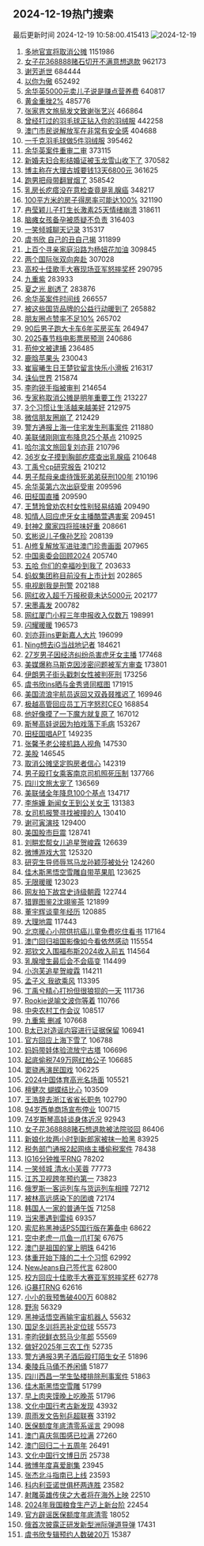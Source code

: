 ## 2024-12-19热门搜索 
最后更新时间 2024-12-19 10:58:00.415413 
![2024-12-19](https://imgs-storage.s3.us-east-005.backblazeb2.com/20241219/2024-12-19.png?versionId=4_z8fbbed132d73df8689c40f13_f113bd8c7cef15830_d20241219_m025800_c005_v0501024_t0026_u01734577080343) 
1. [多地官宣将取消公摊](https://s.weibo.com/weibo?q=%23%E5%A4%9A%E5%9C%B0%E5%AE%98%E5%AE%A3%E5%B0%86%E5%8F%96%E6%B6%88%E5%85%AC%E6%91%8A%23&t=31&band_rank=2&Refer=top) 1151986
1. [女子花368888赌石切开不满意想退款](https://s.weibo.com/weibo?q=%23%E5%A5%B3%E5%AD%90%E8%8A%B1368888%E8%B5%8C%E7%9F%B3%E5%88%87%E5%BC%80%E4%B8%8D%E6%BB%A1%E6%84%8F%E6%83%B3%E9%80%80%E6%AC%BE%23&t=31&band_rank=1&Refer=top) 962173
1. [谢芳逝世](https://s.weibo.com/weibo?q=%23%E8%B0%A2%E8%8A%B3%E9%80%9D%E4%B8%96%23&t=31&band_rank=30&Refer=top) 684444
1. [以你为傲](https://s.weibo.com/weibo?q=%23%E4%BB%A5%E4%BD%A0%E4%B8%BA%E5%82%B2%23&t=31&band_rank=3&Refer=top) 652492
1. [余华英5000元卖儿子说是赚点营养费](https://s.weibo.com/weibo?q=%23%E4%BD%99%E5%8D%8E%E8%8B%B15000%E5%85%83%E5%8D%96%E5%84%BF%E5%AD%90%E8%AF%B4%E6%98%AF%E8%B5%9A%E7%82%B9%E8%90%A5%E5%85%BB%E8%B4%B9%23&t=31&band_rank=4&Refer=top) 640817
1. [黄金重挫2%](https://s.weibo.com/weibo?q=%23%E9%BB%84%E9%87%91%E9%87%8D%E6%8C%AB2%25%23&t=31&band_rank=29&Refer=top) 485776
1. [张家界文旅局发文致谢张艺兴](https://s.weibo.com/weibo?q=%23%E5%BC%A0%E5%AE%B6%E7%95%8C%E6%96%87%E6%97%85%E5%B1%80%E5%8F%91%E6%96%87%E8%87%B4%E8%B0%A2%E5%BC%A0%E8%89%BA%E5%85%B4%23&t=31&band_rank=6&Refer=top) 466864
1. [曾经打过的羽毛球正钻入你的羽绒服](https://s.weibo.com/weibo?q=%23%E6%9B%BE%E7%BB%8F%E6%89%93%E8%BF%87%E7%9A%84%E7%BE%BD%E6%AF%9B%E7%90%83%E6%AD%A3%E9%92%BB%E5%85%A5%E4%BD%A0%E7%9A%84%E7%BE%BD%E7%BB%92%E6%9C%8D%23&t=31&band_rank=4&Refer=top) 442258
1. [澳门市民说解放军在非常有安全感](https://s.weibo.com/weibo?q=%23%E6%BE%B3%E9%97%A8%E5%B8%82%E6%B0%91%E8%AF%B4%E8%A7%A3%E6%94%BE%E5%86%9B%E5%9C%A8%E9%9D%9E%E5%B8%B8%E6%9C%89%E5%AE%89%E5%85%A8%E6%84%9F%23&t=31&band_rank=5&Refer=top) 404688
1. [一千克羽毛球做5件羽绒服](https://s.weibo.com/weibo?q=%23%E4%B8%80%E5%8D%83%E5%85%8B%E7%BE%BD%E6%AF%9B%E7%90%83%E5%81%9A5%E4%BB%B6%E7%BE%BD%E7%BB%92%E6%9C%8D%23&t=31&band_rank=24&Refer=top) 395462
1. [余华英案件重审二审](https://s.weibo.com/weibo?q=%23%E4%BD%99%E5%8D%8E%E8%8B%B1%E6%A1%88%E4%BB%B6%E9%87%8D%E5%AE%A1%E4%BA%8C%E5%AE%A1%23&t=31&band_rank=8&Refer=top) 373115
1. [新婚夫妇合影结婚证被玉龙雪山收下了](https://s.weibo.com/weibo?q=%23%E6%96%B0%E5%A9%9A%E5%A4%AB%E5%A6%87%E5%90%88%E5%BD%B1%E7%BB%93%E5%A9%9A%E8%AF%81%E8%A2%AB%E7%8E%89%E9%BE%99%E9%9B%AA%E5%B1%B1%E6%94%B6%E4%B8%8B%E4%BA%86%23&t=31&band_rank=4&Refer=top) 370582
1. [博主称在大理古城要钱13天6800元](https://s.weibo.com/weibo?q=%23%E5%8D%9A%E4%B8%BB%E7%A7%B0%E5%9C%A8%E5%A4%A7%E7%90%86%E5%8F%A4%E5%9F%8E%E8%A6%81%E9%92%B113%E5%A4%A96800%E5%85%83%23&t=31&band_rank=5&Refer=top) 361625
1. [跑男把母带翻冒烟了](https://s.weibo.com/weibo?q=%E8%B7%91%E7%94%B7%E6%8A%8A%E6%AF%8D%E5%B8%A6%E7%BF%BB%E5%86%92%E7%83%9F%E4%BA%86&t=31&band_rank=7&Refer=top) 358542
1. [乳房长疙瘩没在意检查竟是乳腺癌](https://s.weibo.com/weibo?q=%23%E4%B9%B3%E6%88%BF%E9%95%BF%E7%96%99%E7%98%A9%E6%B2%A1%E5%9C%A8%E6%84%8F%E6%A3%80%E6%9F%A5%E7%AB%9F%E6%98%AF%E4%B9%B3%E8%85%BA%E7%99%8C%23&t=31&band_rank=21&Refer=top) 348217
1. [100平方米的房子得房率可能达100%](https://s.weibo.com/weibo?q=%23100%E5%B9%B3%E6%96%B9%E7%B1%B3%E7%9A%84%E6%88%BF%E5%AD%90%E5%BE%97%E6%88%BF%E7%8E%87%E5%8F%AF%E8%83%BD%E8%BE%BE100%25%23&t=31&band_rank=10&Refer=top) 321190
1. [冉莹颖儿子打生长激素25天情绪崩溃](https://s.weibo.com/weibo?q=%23%E5%86%89%E8%8E%B9%E9%A2%96%E5%84%BF%E5%AD%90%E6%89%93%E7%94%9F%E9%95%BF%E6%BF%80%E7%B4%A025%E5%A4%A9%E6%83%85%E7%BB%AA%E5%B4%A9%E6%BA%83%23&t=31&band_rank=11&Refer=top) 318611
1. [脑瘫女孩备孕被质疑不负责](https://s.weibo.com/weibo?q=%23%E8%84%91%E7%98%AB%E5%A5%B3%E5%AD%A9%E5%A4%87%E5%AD%95%E8%A2%AB%E8%B4%A8%E7%96%91%E4%B8%8D%E8%B4%9F%E8%B4%A3%23&t=31&band_rank=11&Refer=top) 316403
1. [一笑倾城聊天记录](https://s.weibo.com/weibo?q=%23%E4%B8%80%E7%AC%91%E5%80%BE%E5%9F%8E%E8%81%8A%E5%A4%A9%E8%AE%B0%E5%BD%95%23&t=31&band_rank=13&Refer=top) 315317
1. [虞书欣 自己的丑自己揭](https://s.weibo.com/weibo?q=%E8%99%9E%E4%B9%A6%E6%AC%A3%20%E8%87%AA%E5%B7%B1%E7%9A%84%E4%B8%91%E8%87%AA%E5%B7%B1%E6%8F%AD&t=31&band_rank=15&Refer=top) 311899
1. [上百个寻亲家庭沿路为杨妞花加油](https://s.weibo.com/weibo?q=%23%E4%B8%8A%E7%99%BE%E4%B8%AA%E5%AF%BB%E4%BA%B2%E5%AE%B6%E5%BA%AD%E6%B2%BF%E8%B7%AF%E4%B8%BA%E6%9D%A8%E5%A6%9E%E8%8A%B1%E5%8A%A0%E6%B2%B9%23&t=31&band_rank=15&Refer=top) 309845
1. [两个国际张双向奔赴](https://s.weibo.com/weibo?q=%23%E4%B8%A4%E4%B8%AA%E5%9B%BD%E9%99%85%E5%BC%A0%E5%8F%8C%E5%90%91%E5%A5%94%E8%B5%B4%23&t=31&band_rank=16&Refer=top) 307028
1. [高校十佳歌手大赛现场亚军怒摔奖杯](https://s.weibo.com/weibo?q=%23%E9%AB%98%E6%A0%A1%E5%8D%81%E4%BD%B3%E6%AD%8C%E6%89%8B%E5%A4%A7%E8%B5%9B%E7%8E%B0%E5%9C%BA%E4%BA%9A%E5%86%9B%E6%80%92%E6%91%94%E5%A5%96%E6%9D%AF%23&t=31&band_rank=6&Refer=top) 290795
1. [九重紫](https://s.weibo.com/weibo?q=%E4%B9%9D%E9%87%8D%E7%B4%AB&t=31&band_rank=7&Refer=top) 283933
1. [夏之光 剧透了](https://s.weibo.com/weibo?q=%E5%A4%8F%E4%B9%8B%E5%85%89%20%E5%89%A7%E9%80%8F%E4%BA%86&t=31&band_rank=19&Refer=top) 283876
1. [余华英案件时间线](https://s.weibo.com/weibo?q=%23%E4%BD%99%E5%8D%8E%E8%8B%B1%E6%A1%88%E4%BB%B6%E6%97%B6%E9%97%B4%E7%BA%BF%23&t=31&band_rank=19&Refer=top) 266557
1. [被这些国货品牌的公益行动暖到了](https://s.weibo.com/weibo?q=%23%E8%A2%AB%E8%BF%99%E4%BA%9B%E5%9B%BD%E8%B4%A7%E5%93%81%E7%89%8C%E7%9A%84%E5%85%AC%E7%9B%8A%E8%A1%8C%E5%8A%A8%E6%9A%96%E5%88%B0%E4%BA%86%23&t=31&band_rank=20&Refer=top) 265882
1. [朋友圈点赞率不足10%](https://s.weibo.com/weibo?q=%23%E6%9C%8B%E5%8F%8B%E5%9C%88%E7%82%B9%E8%B5%9E%E7%8E%87%E4%B8%8D%E8%B6%B310%25%23&t=31&band_rank=22&Refer=top) 265702
1. [90后男子跑大卡车6年买房买车](https://s.weibo.com/weibo?q=%2390%E5%90%8E%E7%94%B7%E5%AD%90%E8%B7%91%E5%A4%A7%E5%8D%A1%E8%BD%A66%E5%B9%B4%E4%B9%B0%E6%88%BF%E4%B9%B0%E8%BD%A6%23&t=31&band_rank=22&Refer=top) 264947
1. [2025春节档电影票房预测](https://s.weibo.com/weibo?q=%232025%E6%98%A5%E8%8A%82%E6%A1%A3%E7%94%B5%E5%BD%B1%E7%A5%A8%E6%88%BF%E9%A2%84%E6%B5%8B%23&t=31&band_rank=9&Refer=top) 240686
1. [苟仲文被逮捕](https://s.weibo.com/weibo?q=%23%E8%8B%9F%E4%BB%B2%E6%96%87%E8%A2%AB%E9%80%AE%E6%8D%95%23&t=31&band_rank=24&Refer=top) 236485
1. [鹿晗苹果头](https://s.weibo.com/weibo?q=%E9%B9%BF%E6%99%97%E8%8B%B9%E6%9E%9C%E5%A4%B4&t=31&band_rank=8&Refer=top) 230043
1. [崔宸曦生日王楚钦留言快乐小滑板](https://s.weibo.com/weibo?q=%23%E5%B4%94%E5%AE%B8%E6%9B%A6%E7%94%9F%E6%97%A5%E7%8E%8B%E6%A5%9A%E9%92%A6%E7%95%99%E8%A8%80%E5%BF%AB%E4%B9%90%E5%B0%8F%E6%BB%91%E6%9D%BF%23&t=31&band_rank=25&Refer=top) 216317
1. [诛仙世界](https://s.weibo.com/weibo?q=%23%E8%AF%9B%E4%BB%99%E4%B8%96%E7%95%8C%23&t=31&band_rank=26&Refer=top) 215874
1. [李昀锐手指被审判](https://s.weibo.com/weibo?q=%23%E6%9D%8E%E6%98%80%E9%94%90%E6%89%8B%E6%8C%87%E8%A2%AB%E5%AE%A1%E5%88%A4%23&t=31&band_rank=28&Refer=top) 214654
1. [专家称取消公摊是明年重要工作](https://s.weibo.com/weibo?q=%23%E4%B8%93%E5%AE%B6%E7%A7%B0%E5%8F%96%E6%B6%88%E5%85%AC%E6%91%8A%E6%98%AF%E6%98%8E%E5%B9%B4%E9%87%8D%E8%A6%81%E5%B7%A5%E4%BD%9C%23&t=31&band_rank=9&Refer=top) 213227
1. [3个习惯让生活越来越美好](https://s.weibo.com/weibo?q=%233%E4%B8%AA%E4%B9%A0%E6%83%AF%E8%AE%A9%E7%94%9F%E6%B4%BB%E8%B6%8A%E6%9D%A5%E8%B6%8A%E7%BE%8E%E5%A5%BD%23&t=31&band_rank=10&Refer=top) 212975
1. [微信朋友圈崩了](https://s.weibo.com/weibo?q=%E5%BE%AE%E4%BF%A1%E6%9C%8B%E5%8F%8B%E5%9C%88%E5%B4%A9%E4%BA%86&t=31&band_rank=11&Refer=top) 212429
1. [警方通报上海一住宅发生刑事案件](https://s.weibo.com/weibo?q=%23%E8%AD%A6%E6%96%B9%E9%80%9A%E6%8A%A5%E4%B8%8A%E6%B5%B7%E4%B8%80%E4%BD%8F%E5%AE%85%E5%8F%91%E7%94%9F%E5%88%91%E4%BA%8B%E6%A1%88%E4%BB%B6%23&t=31&band_rank=12&Refer=top) 211880
1. [美联储刚刚宣布降息25个基点](https://s.weibo.com/weibo?q=%23%E7%BE%8E%E8%81%94%E5%82%A8%E5%88%9A%E5%88%9A%E5%AE%A3%E5%B8%83%E9%99%8D%E6%81%AF25%E4%B8%AA%E5%9F%BA%E7%82%B9%23&t=31&band_rank=10&Refer=top) 210925
1. [哈尔滨文旅回复刘亦菲](https://s.weibo.com/weibo?q=%23%E5%93%88%E5%B0%94%E6%BB%A8%E6%96%87%E6%97%85%E5%9B%9E%E5%A4%8D%E5%88%98%E4%BA%A6%E8%8F%B2%23&t=31&band_rank=13&Refer=top) 210796
1. [36岁女子摸到胸部疙瘩查出乳腺癌](https://s.weibo.com/weibo?q=%2336%E5%B2%81%E5%A5%B3%E5%AD%90%E6%91%B8%E5%88%B0%E8%83%B8%E9%83%A8%E7%96%99%E7%98%A9%E6%9F%A5%E5%87%BA%E4%B9%B3%E8%85%BA%E7%99%8C%23&t=31&band_rank=40&Refer=top) 210648
1. [丁禹兮cp研究报告](https://s.weibo.com/weibo?q=%23%E4%B8%81%E7%A6%B9%E5%85%AEcp%E7%A0%94%E7%A9%B6%E6%8A%A5%E5%91%8A%23&t=31&band_rank=14&Refer=top) 210212
1. [男子帮母亲虐待饿死弟弟获刑100年](https://s.weibo.com/weibo?q=%23%E7%94%B7%E5%AD%90%E5%B8%AE%E6%AF%8D%E4%BA%B2%E8%99%90%E5%BE%85%E9%A5%BF%E6%AD%BB%E5%BC%9F%E5%BC%9F%E8%8E%B7%E5%88%91100%E5%B9%B4%23&t=31&band_rank=14&Refer=top) 210196
1. [余华英第六次出庭受审](https://s.weibo.com/weibo?q=%23%E4%BD%99%E5%8D%8E%E8%8B%B1%E7%AC%AC%E5%85%AD%E6%AC%A1%E5%87%BA%E5%BA%AD%E5%8F%97%E5%AE%A1%23&t=31&band_rank=16&Refer=top) 209596
1. [田柾国直播](https://s.weibo.com/weibo?q=%23%E7%94%B0%E6%9F%BE%E5%9B%BD%E7%9B%B4%E6%92%AD%23&t=31&band_rank=15&Refer=top) 209590
1. [王慧玲曾劝农村女性别轻易结婚](https://s.weibo.com/weibo?q=%23%E7%8E%8B%E6%85%A7%E7%8E%B2%E6%9B%BE%E5%8A%9D%E5%86%9C%E6%9D%91%E5%A5%B3%E6%80%A7%E5%88%AB%E8%BD%BB%E6%98%93%E7%BB%93%E5%A9%9A%23&t=31&band_rank=16&Refer=top) 209490
1. [知情人回应虎牙女主播酷萱遇害案](https://s.weibo.com/weibo?q=%23%E7%9F%A5%E6%83%85%E4%BA%BA%E5%9B%9E%E5%BA%94%E8%99%8E%E7%89%99%E5%A5%B3%E4%B8%BB%E6%92%AD%E9%85%B7%E8%90%B1%E9%81%87%E5%AE%B3%E6%A1%88%23&t=31&band_rank=17&Refer=top) 209451
1. [封神2 魔家四将班味好重](https://s.weibo.com/weibo?q=%E5%B0%81%E7%A5%9E2%20%E9%AD%94%E5%AE%B6%E5%9B%9B%E5%B0%86%E7%8F%AD%E5%91%B3%E5%A5%BD%E9%87%8D&t=31&band_rank=30&Refer=top) 208661
1. [玄彬说儿子像孙艺珍](https://s.weibo.com/weibo?q=%23%E7%8E%84%E5%BD%AC%E8%AF%B4%E5%84%BF%E5%AD%90%E5%83%8F%E5%AD%99%E8%89%BA%E7%8F%8D%23&t=31&band_rank=23&Refer=top) 208139
1. [AI修复解放军进驻澳门珍贵画面](https://s.weibo.com/weibo?q=%23AI%E4%BF%AE%E5%A4%8D%E8%A7%A3%E6%94%BE%E5%86%9B%E8%BF%9B%E9%A9%BB%E6%BE%B3%E9%97%A8%E7%8F%8D%E8%B4%B5%E7%94%BB%E9%9D%A2%23&t=31&band_rank=24&Refer=top) 207965
1. [中国奥委会回顾2024](https://s.weibo.com/weibo?q=%23%E4%B8%AD%E5%9B%BD%E5%A5%A5%E5%A7%94%E4%BC%9A%E5%9B%9E%E9%A1%BE2024%23&t=31&band_rank=25&Refer=top) 205740
1. [五哈 你们的幸福吵到我了](https://s.weibo.com/weibo?q=%E4%BA%94%E5%93%88%20%E4%BD%A0%E4%BB%AC%E7%9A%84%E5%B9%B8%E7%A6%8F%E5%90%B5%E5%88%B0%E6%88%91%E4%BA%86&t=31&band_rank=17&Refer=top) 203633
1. [蚂蚁集团称目前没有上市计划](https://s.weibo.com/weibo?q=%23%E8%9A%82%E8%9A%81%E9%9B%86%E5%9B%A2%E7%A7%B0%E7%9B%AE%E5%89%8D%E6%B2%A1%E6%9C%89%E4%B8%8A%E5%B8%82%E8%AE%A1%E5%88%92%23&t=31&band_rank=29&Refer=top) 202865
1. [电视剧我是刑警](https://s.weibo.com/weibo?q=%E7%94%B5%E8%A7%86%E5%89%A7%E6%88%91%E6%98%AF%E5%88%91%E8%AD%A6&t=31&band_rank=28&Refer=top) 202188
1. [网红收入超千万报税竟未达5000元](https://s.weibo.com/weibo?q=%23%E7%BD%91%E7%BA%A2%E6%94%B6%E5%85%A5%E8%B6%85%E5%8D%83%E4%B8%87%E6%8A%A5%E7%A8%8E%E7%AB%9F%E6%9C%AA%E8%BE%BE5000%E5%85%83%23&t=31&band_rank=31&Refer=top) 202177
1. [宋墨毒发](https://s.weibo.com/weibo?q=%23%E5%AE%8B%E5%A2%A8%E6%AF%92%E5%8F%91%23&t=31&band_rank=26&Refer=top) 200782
1. [网红厦门小程三年申报收入仅数万](https://s.weibo.com/weibo?q=%23%E7%BD%91%E7%BA%A2%E5%8E%A6%E9%97%A8%E5%B0%8F%E7%A8%8B%E4%B8%89%E5%B9%B4%E7%94%B3%E6%8A%A5%E6%94%B6%E5%85%A5%E4%BB%85%E6%95%B0%E4%B8%87%23&t=31&band_rank=40&Refer=top) 198991
1. [闪耀暖暖](https://s.weibo.com/weibo?q=%23%E9%97%AA%E8%80%80%E6%9A%96%E6%9A%96%23&t=31&band_rank=32&Refer=top) 196573
1. [刘亦菲ins更新嘉人大片](https://s.weibo.com/weibo?q=%23%E5%88%98%E4%BA%A6%E8%8F%B2ins%E6%9B%B4%E6%96%B0%E5%98%89%E4%BA%BA%E5%A4%A7%E7%89%87%23&t=31&band_rank=27&Refer=top) 196099
1. [Ning想去iG当战地记者](https://s.weibo.com/weibo?q=%23Ning%E6%83%B3%E5%8E%BBiG%E5%BD%93%E6%88%98%E5%9C%B0%E8%AE%B0%E8%80%85%23&t=31&band_rank=33&Refer=top) 184621
1. [27岁男子因经济纠纷杀害虎牙女主播](https://s.weibo.com/weibo?q=%2327%E5%B2%81%E7%94%B7%E5%AD%90%E5%9B%A0%E7%BB%8F%E6%B5%8E%E7%BA%A0%E7%BA%B7%E6%9D%80%E5%AE%B3%E8%99%8E%E7%89%99%E5%A5%B3%E4%B8%BB%E6%92%AD%23&t=31&band_rank=32&Refer=top) 177468
1. [美媒爆称马斯克因涉密问题被军方审查](https://s.weibo.com/weibo?q=%23%E7%BE%8E%E5%AA%92%E7%88%86%E7%A7%B0%E9%A9%AC%E6%96%AF%E5%85%8B%E5%9B%A0%E6%B6%89%E5%AF%86%E9%97%AE%E9%A2%98%E8%A2%AB%E5%86%9B%E6%96%B9%E5%AE%A1%E6%9F%A5%23&t=31&band_rank=34&Refer=top) 173801
1. [伊朗男子街头戳刺女性被判死刑](https://s.weibo.com/weibo?q=%23%E4%BC%8A%E6%9C%97%E7%94%B7%E5%AD%90%E8%A1%97%E5%A4%B4%E6%88%B3%E5%88%BA%E5%A5%B3%E6%80%A7%E8%A2%AB%E5%88%A4%E6%AD%BB%E5%88%91%23&t=31&band_rank=33&Refer=top) 173256
1. [虞书欣ins晒与金秀贤同框图](https://s.weibo.com/weibo?q=%23%E8%99%9E%E4%B9%A6%E6%AC%A3ins%E6%99%92%E4%B8%8E%E9%87%91%E7%A7%80%E8%B4%A4%E5%90%8C%E6%A1%86%E5%9B%BE%23&t=31&band_rank=18&Refer=top) 171915
1. [美国流浪宇航员返回又双叒叕推迟了](https://s.weibo.com/weibo?q=%23%E7%BE%8E%E5%9B%BD%E6%B5%81%E6%B5%AA%E5%AE%87%E8%88%AA%E5%91%98%E8%BF%94%E5%9B%9E%E5%8F%88%E5%8F%8C%E5%8F%92%E5%8F%95%E6%8E%A8%E8%BF%9F%E4%BA%86%23&t=31&band_rank=38&Refer=top) 169946
1. [极越高管回应员工万字怒怼CEO](https://s.weibo.com/weibo?q=%23%E6%9E%81%E8%B6%8A%E9%AB%98%E7%AE%A1%E5%9B%9E%E5%BA%94%E5%91%98%E5%B7%A5%E4%B8%87%E5%AD%97%E6%80%92%E6%80%BCCEO%23&t=31&band_rank=35&Refer=top) 168854
1. [他好像摸了一下魔方就复原了](https://s.weibo.com/weibo?q=%23%E4%BB%96%E5%A5%BD%E5%83%8F%E6%91%B8%E4%BA%86%E4%B8%80%E4%B8%8B%E9%AD%94%E6%96%B9%E5%B0%B1%E5%A4%8D%E5%8E%9F%E4%BA%86%23&t=31&band_rank=35&Refer=top) 167012
1. [斯琴高娃说因为拍戏落下毛病](https://s.weibo.com/weibo?q=%23%E6%96%AF%E7%90%B4%E9%AB%98%E5%A8%83%E8%AF%B4%E5%9B%A0%E4%B8%BA%E6%8B%8D%E6%88%8F%E8%90%BD%E4%B8%8B%E6%AF%9B%E7%97%85%23&t=31&band_rank=35&Refer=top) 153267
1. [田柾国唱APT](https://s.weibo.com/weibo?q=%23%E7%94%B0%E6%9F%BE%E5%9B%BD%E5%94%B1APT%23&t=31&band_rank=36&Refer=top) 149235
1. [张馨予老公接机路人视角](https://s.weibo.com/weibo?q=%23%E5%BC%A0%E9%A6%A8%E4%BA%88%E8%80%81%E5%85%AC%E6%8E%A5%E6%9C%BA%E8%B7%AF%E4%BA%BA%E8%A7%86%E8%A7%92%23&t=31&band_rank=19&Refer=top) 147530
1. [美股](https://s.weibo.com/weibo?q=%E7%BE%8E%E8%82%A1&t=31&band_rank=38&Refer=top) 146545
1. [取消公摊坚定购房者信心](https://s.weibo.com/weibo?q=%23%E5%8F%96%E6%B6%88%E5%85%AC%E6%91%8A%E5%9D%9A%E5%AE%9A%E8%B4%AD%E6%88%BF%E8%80%85%E4%BF%A1%E5%BF%83%23&t=31&band_rank=38&Refer=top) 142319
1. [男子殴打女乘客南京司机照死压制](https://s.weibo.com/weibo?q=%23%E7%94%B7%E5%AD%90%E6%AE%B4%E6%89%93%E5%A5%B3%E4%B9%98%E5%AE%A2%E5%8D%97%E4%BA%AC%E5%8F%B8%E6%9C%BA%E7%85%A7%E6%AD%BB%E5%8E%8B%E5%88%B6%23&t=31&band_rank=33&Refer=top) 137766
1. [四川文旅太宠了](https://s.weibo.com/weibo?q=%23%E5%9B%9B%E5%B7%9D%E6%96%87%E6%97%85%E5%A4%AA%E5%AE%A0%E4%BA%86%23&t=31&band_rank=40&Refer=top) 136569
1. [美联储全年降息100个基点](https://s.weibo.com/weibo?q=%23%E7%BE%8E%E8%81%94%E5%82%A8%E5%85%A8%E5%B9%B4%E9%99%8D%E6%81%AF100%E4%B8%AA%E5%9F%BA%E7%82%B9%23&t=31&band_rank=41&Refer=top) 134717
1. [李施嬅 新闻女王到公关女王](https://s.weibo.com/weibo?q=%E6%9D%8E%E6%96%BD%E5%AC%85%20%E6%96%B0%E9%97%BB%E5%A5%B3%E7%8E%8B%E5%88%B0%E5%85%AC%E5%85%B3%E5%A5%B3%E7%8E%8B&t=31&band_rank=42&Refer=top) 131383
1. [女司机报警寻找被撞的人](https://s.weibo.com/weibo?q=%23%E5%A5%B3%E5%8F%B8%E6%9C%BA%E6%8A%A5%E8%AD%A6%E5%AF%BB%E6%89%BE%E8%A2%AB%E6%92%9E%E7%9A%84%E4%BA%BA%23&t=31&band_rank=9&Refer=top) 130410
1. [谢可寅演技](https://s.weibo.com/weibo?q=%E8%B0%A2%E5%8F%AF%E5%AF%85%E6%BC%94%E6%8A%80&t=31&band_rank=8&Refer=top) 129400
1. [美国股市巨震](https://s.weibo.com/weibo?q=%23%E7%BE%8E%E5%9B%BD%E8%82%A1%E5%B8%82%E5%B7%A8%E9%9C%87%23&t=31&band_rank=39&Refer=top) 128741
1. [刘畊宏帮女儿追星贺峻霖](https://s.weibo.com/weibo?q=%23%E5%88%98%E7%95%8A%E5%AE%8F%E5%B8%AE%E5%A5%B3%E5%84%BF%E8%BF%BD%E6%98%9F%E8%B4%BA%E5%B3%BB%E9%9C%96%23&t=31&band_rank=20&Refer=top) 126639
1. [微博游戏大赏](https://s.weibo.com/weibo?q=%E5%BE%AE%E5%8D%9A%E6%B8%B8%E6%88%8F%E5%A4%A7%E8%B5%8F&t=31&band_rank=42&Refer=top) 125320
1. [研究生导师辱骂马龙孙颖莎被处分](https://s.weibo.com/weibo?q=%23%E7%A0%94%E7%A9%B6%E7%94%9F%E5%AF%BC%E5%B8%88%E8%BE%B1%E9%AA%82%E9%A9%AC%E9%BE%99%E5%AD%99%E9%A2%96%E8%8E%8E%E8%A2%AB%E5%A4%84%E5%88%86%23&t=31&band_rank=23&Refer=top) 124260
1. [佳木斯黑悟空雪雕自带苹果肌](https://s.weibo.com/weibo?q=%23%E4%BD%B3%E6%9C%A8%E6%96%AF%E9%BB%91%E6%82%9F%E7%A9%BA%E9%9B%AA%E9%9B%95%E8%87%AA%E5%B8%A6%E8%8B%B9%E6%9E%9C%E8%82%8C%23&t=31&band_rank=16&Refer=top) 123625
1. [无限暖暖](https://s.weibo.com/weibo?q=%23%E6%97%A0%E9%99%90%E6%9A%96%E6%9A%96%23&t=31&band_rank=44&Refer=top) 123023
1. [网友拍下故宫史诗级朝霞](https://s.weibo.com/weibo?q=%23%E7%BD%91%E5%8F%8B%E6%8B%8D%E4%B8%8B%E6%95%85%E5%AE%AB%E5%8F%B2%E8%AF%97%E7%BA%A7%E6%9C%9D%E9%9C%9E%23&t=31&band_rank=45&Refer=top) 122744
1. [猎罪图鉴2沈翊鉴茶](https://s.weibo.com/weibo?q=%E7%8C%8E%E7%BD%AA%E5%9B%BE%E9%89%B42%E6%B2%88%E7%BF%8A%E9%89%B4%E8%8C%B6&t=31&band_rank=24&Refer=top) 121899
1. [董宇辉谈童年经历](https://s.weibo.com/weibo?q=%23%E8%91%A3%E5%AE%87%E8%BE%89%E8%B0%88%E7%AB%A5%E5%B9%B4%E7%BB%8F%E5%8E%86%23&t=31&band_rank=43&Refer=top) 120885
1. [大理地震](https://s.weibo.com/weibo?q=%E5%A4%A7%E7%90%86%E5%9C%B0%E9%9C%87&t=31&band_rank=46&Refer=top) 117443
1. [北京暖心小院供抗癌儿童免费吃住看书](https://s.weibo.com/weibo?q=%23%E5%8C%97%E4%BA%AC%E6%9A%96%E5%BF%83%E5%B0%8F%E9%99%A2%E4%BE%9B%E6%8A%97%E7%99%8C%E5%84%BF%E7%AB%A5%E5%85%8D%E8%B4%B9%E5%90%83%E4%BD%8F%E7%9C%8B%E4%B9%A6%23&t=31&band_rank=47&Refer=top) 117164
1. [澳门回归祖国影像如今看依然感动](https://s.weibo.com/weibo?q=%23%E6%BE%B3%E9%97%A8%E5%9B%9E%E5%BD%92%E7%A5%96%E5%9B%BD%E5%BD%B1%E5%83%8F%E5%A6%82%E4%BB%8A%E7%9C%8B%E4%BE%9D%E7%84%B6%E6%84%9F%E5%8A%A8%23&t=31&band_rank=46&Refer=top) 115554
1. [郑钦文入围福布斯2024收入前五](https://s.weibo.com/weibo?q=%23%E9%83%91%E9%92%A6%E6%96%87%E5%85%A5%E5%9B%B4%E7%A6%8F%E5%B8%83%E6%96%AF2024%E6%94%B6%E5%85%A5%E5%89%8D%E4%BA%94%23&t=31&band_rank=25&Refer=top) 114564
1. [乳腺增生最后会不会癌变](https://s.weibo.com/weibo?q=%23%E4%B9%B3%E8%85%BA%E5%A2%9E%E7%94%9F%E6%9C%80%E5%90%8E%E4%BC%9A%E4%B8%8D%E4%BC%9A%E7%99%8C%E5%8F%98%23&t=31&band_rank=47&Refer=top) 114499
1. [小泡芙追星贺峻霖](https://s.weibo.com/weibo?q=%23%E5%B0%8F%E6%B3%A1%E8%8A%99%E8%BF%BD%E6%98%9F%E8%B4%BA%E5%B3%BB%E9%9C%96%23&t=31&band_rank=26&Refer=top) 114211
1. [孟子义 我欲乘风](https://s.weibo.com/weibo?q=%E5%AD%9F%E5%AD%90%E4%B9%89%20%E6%88%91%E6%AC%B2%E4%B9%98%E9%A3%8E&t=31&band_rank=27&Refer=top) 113395
1. [丁禹兮精心打扮但很狼狈的一天](https://s.weibo.com/weibo?q=%23%E4%B8%81%E7%A6%B9%E5%85%AE%E7%B2%BE%E5%BF%83%E6%89%93%E6%89%AE%E4%BD%86%E5%BE%88%E7%8B%BC%E7%8B%88%E7%9A%84%E4%B8%80%E5%A4%A9%23&t=31&band_rank=28&Refer=top) 111736
1. [Rookie说喻文波你等着](https://s.weibo.com/weibo?q=%23Rookie%E8%AF%B4%E5%96%BB%E6%96%87%E6%B3%A2%E4%BD%A0%E7%AD%89%E7%9D%80%23&t=31&band_rank=48&Refer=top) 110766
1. [中央农村工作会议](https://s.weibo.com/weibo?q=%23%E4%B8%AD%E5%A4%AE%E5%86%9C%E6%9D%91%E5%B7%A5%E4%BD%9C%E4%BC%9A%E8%AE%AE%23&t=31&band_rank=41&Refer=top) 108517
1. [九重紫 删减](https://s.weibo.com/weibo?q=%E4%B9%9D%E9%87%8D%E7%B4%AB%20%E5%88%A0%E5%87%8F&t=31&band_rank=29&Refer=top) 107668
1. [B太已对造谣内容进行证据保留](https://s.weibo.com/weibo?q=%23B%E5%A4%AA%E5%B7%B2%E5%AF%B9%E9%80%A0%E8%B0%A3%E5%86%85%E5%AE%B9%E8%BF%9B%E8%A1%8C%E8%AF%81%E6%8D%AE%E4%BF%9D%E7%95%99%23&t=31&band_rank=1&Refer=top) 106941
1. [官方回应上海下雪了](https://s.weibo.com/weibo?q=%23%E5%AE%98%E6%96%B9%E5%9B%9E%E5%BA%94%E4%B8%8A%E6%B5%B7%E4%B8%8B%E9%9B%AA%E4%BA%86%23&t=31&band_rank=41&Refer=top) 106788
1. [妈妈带娃体验流放宁古塔](https://s.weibo.com/weibo?q=%23%E5%A6%88%E5%A6%88%E5%B8%A6%E5%A8%83%E4%BD%93%E9%AA%8C%E6%B5%81%E6%94%BE%E5%AE%81%E5%8F%A4%E5%A1%94%23&t=31&band_rank=48&Refer=top) 106696
1. [起底偷税749万网红柏公子](https://s.weibo.com/weibo?q=%23%E8%B5%B7%E5%BA%95%E5%81%B7%E7%A8%8E749%E4%B8%87%E7%BD%91%E7%BA%A2%E6%9F%8F%E5%85%AC%E5%AD%90%23&t=31&band_rank=50&Refer=top) 106685
1. [窦骁再演民国戏](https://s.weibo.com/weibo?q=%E7%AA%A6%E9%AA%81%E5%86%8D%E6%BC%94%E6%B0%91%E5%9B%BD%E6%88%8F&t=31&band_rank=49&Refer=top) 106225
1. [2024中国体育高光名场面](https://s.weibo.com/weibo?q=%232024%E4%B8%AD%E5%9B%BD%E4%BD%93%E8%82%B2%E9%AB%98%E5%85%89%E5%90%8D%E5%9C%BA%E9%9D%A2%23&t=31&band_rank=37&Refer=top) 105521
1. [檀健次 蝴蝶结比心](https://s.weibo.com/weibo?q=%E6%AA%80%E5%81%A5%E6%AC%A1%20%E8%9D%B4%E8%9D%B6%E7%BB%93%E6%AF%94%E5%BF%83&t=31&band_rank=44&Refer=top) 103509
1. [王浩辞去浙江省省长职务](https://s.weibo.com/weibo?q=%23%E7%8E%8B%E6%B5%A9%E8%BE%9E%E5%8E%BB%E6%B5%99%E6%B1%9F%E7%9C%81%E7%9C%81%E9%95%BF%E8%81%8C%E5%8A%A1%23&t=31&band_rank=31&Refer=top) 102790
1. [94岁西单商场宣布停业](https://s.weibo.com/weibo?q=%2394%E5%B2%81%E8%A5%BF%E5%8D%95%E5%95%86%E5%9C%BA%E5%AE%A3%E5%B8%83%E5%81%9C%E4%B8%9A%23&t=31&band_rank=32&Refer=top) 100715
1. [74岁斯琴高娃谈身体近况](https://s.weibo.com/weibo?q=%2374%E5%B2%81%E6%96%AF%E7%90%B4%E9%AB%98%E5%A8%83%E8%B0%88%E8%BA%AB%E4%BD%93%E8%BF%91%E5%86%B5%23&t=31&band_rank=33&Refer=top) 92943
1. [女子花368888赌石想退款被法院驳回](https://s.weibo.com/weibo?q=%23%E5%A5%B3%E5%AD%90%E8%8A%B1368888%E8%B5%8C%E7%9F%B3%E6%83%B3%E9%80%80%E6%AC%BE%E8%A2%AB%E6%B3%95%E9%99%A2%E9%A9%B3%E5%9B%9E%23&t=31&band_rank=34&Refer=top) 86406
1. [新娘化妆两小时到新郎家被抹一脸黑](https://s.weibo.com/weibo?q=%23%E6%96%B0%E5%A8%98%E5%8C%96%E5%A6%86%E4%B8%A4%E5%B0%8F%E6%97%B6%E5%88%B0%E6%96%B0%E9%83%8E%E5%AE%B6%E8%A2%AB%E6%8A%B9%E4%B8%80%E8%84%B8%E9%BB%91%23&t=31&band_rank=36&Refer=top) 83925
1. [税务部门通报2起网络主播偷税案件](https://s.weibo.com/weibo?q=%23%E7%A8%8E%E5%8A%A1%E9%83%A8%E9%97%A8%E9%80%9A%E6%8A%A52%E8%B5%B7%E7%BD%91%E7%BB%9C%E4%B8%BB%E6%92%AD%E5%81%B7%E7%A8%8E%E6%A1%88%E4%BB%B6%23&t=31&band_rank=38&Refer=top) 78438
1. [IG16分钟推平RNG](https://s.weibo.com/weibo?q=%23IG16%E5%88%86%E9%92%9F%E6%8E%A8%E5%B9%B3RNG%23&t=31&band_rank=39&Refer=top) 78202
1. [一笑倾城 清水小芙蓉](https://s.weibo.com/weibo?q=%E4%B8%80%E7%AC%91%E5%80%BE%E5%9F%8E%20%E6%B8%85%E6%B0%B4%E5%B0%8F%E8%8A%99%E8%93%89&t=31&band_rank=13&Refer=top) 77773
1. [江苏卫视跨年预约第一](https://s.weibo.com/weibo?q=%23%E6%B1%9F%E8%8B%8F%E5%8D%AB%E8%A7%86%E8%B7%A8%E5%B9%B4%E9%A2%84%E7%BA%A6%E7%AC%AC%E4%B8%80%23&t=31&band_rank=42&Refer=top) 73823
1. [俄罗斯一客运列车与货运列车相撞](https://s.weibo.com/weibo?q=%23%E4%BF%84%E7%BD%97%E6%96%AF%E4%B8%80%E5%AE%A2%E8%BF%90%E5%88%97%E8%BD%A6%E4%B8%8E%E8%B4%A7%E8%BF%90%E5%88%97%E8%BD%A6%E7%9B%B8%E6%92%9E%23&t=31&band_rank=43&Refer=top) 72712
1. [被林高远感染下的团魂](https://s.weibo.com/weibo?q=%E8%A2%AB%E6%9E%97%E9%AB%98%E8%BF%9C%E6%84%9F%E6%9F%93%E4%B8%8B%E7%9A%84%E5%9B%A2%E9%AD%82&t=31&band_rank=44&Refer=top) 72174
1. [韩国人一家的普通午饭](https://s.weibo.com/weibo?q=%E9%9F%A9%E5%9B%BD%E4%BA%BA%E4%B8%80%E5%AE%B6%E7%9A%84%E6%99%AE%E9%80%9A%E5%8D%88%E9%A5%AD&t=31&band_rank=45&Refer=top) 71258
1. [当宋墨遇到雷纯](https://s.weibo.com/weibo?q=%E5%BD%93%E5%AE%8B%E5%A2%A8%E9%81%87%E5%88%B0%E9%9B%B7%E7%BA%AF&t=31&band_rank=46&Refer=top) 69357
1. [索尼称黑神话PS5国行版在筹备中](https://s.weibo.com/weibo?q=%23%E7%B4%A2%E5%B0%BC%E7%A7%B0%E9%BB%91%E7%A5%9E%E8%AF%9DPS5%E5%9B%BD%E8%A1%8C%E7%89%88%E5%9C%A8%E7%AD%B9%E5%A4%87%E4%B8%AD%23&t=31&band_rank=25&Refer=top) 68622
1. [空中老虎一爪鱼一爪打架](https://s.weibo.com/weibo?q=%23%E7%A9%BA%E4%B8%AD%E8%80%81%E8%99%8E%E4%B8%80%E7%88%AA%E9%B1%BC%E4%B8%80%E7%88%AA%E6%89%93%E6%9E%B6%23&t=31&band_rank=26&Refer=top) 67675
1. [澳门是祖国的掌上明珠](https://s.weibo.com/weibo?q=%23%E6%BE%B3%E9%97%A8%E6%98%AF%E7%A5%96%E5%9B%BD%E7%9A%84%E6%8E%8C%E4%B8%8A%E6%98%8E%E7%8F%A0%23&t=31&band_rank=10&Refer=top) 64216
1. [体重开始下降的二十个习惯](https://s.weibo.com/weibo?q=%23%E4%BD%93%E9%87%8D%E5%BC%80%E5%A7%8B%E4%B8%8B%E9%99%8D%E7%9A%84%E4%BA%8C%E5%8D%81%E4%B8%AA%E4%B9%A0%E6%83%AF%23&t=31&band_rank=47&Refer=top) 62992
1. [NewJeans自己签代言](https://s.weibo.com/weibo?q=%23NewJeans%E8%87%AA%E5%B7%B1%E7%AD%BE%E4%BB%A3%E8%A8%80%23&t=31&band_rank=48&Refer=top) 62800
1. [校方回应十佳歌手大赛亚军怒摔奖杯](https://s.weibo.com/weibo?q=%23%E6%A0%A1%E6%96%B9%E5%9B%9E%E5%BA%94%E5%8D%81%E4%BD%B3%E6%AD%8C%E6%89%8B%E5%A4%A7%E8%B5%9B%E4%BA%9A%E5%86%9B%E6%80%92%E6%91%94%E5%A5%96%E6%9D%AF%23&t=31&band_rank=49&Refer=top) 62778
1. [iG暴打RNG](https://s.weibo.com/weibo?q=%23iG%E6%9A%B4%E6%89%93RNG%23&t=31&band_rank=50&Refer=top) 62616
1. [小小的我预售破400万](https://s.weibo.com/weibo?q=%E5%B0%8F%E5%B0%8F%E7%9A%84%E6%88%91%E9%A2%84%E5%94%AE%E7%A0%B4400%E4%B8%87&t=31&band_rank=42&Refer=top) 60882
1. [野洵](https://s.weibo.com/weibo?q=%E9%87%8E%E6%B4%B5&t=31&band_rank=38&Refer=top) 56329
1. [黑神话悟空再输宇宙机器人](https://s.weibo.com/weibo?q=%23%E9%BB%91%E7%A5%9E%E8%AF%9D%E6%82%9F%E7%A9%BA%E5%86%8D%E8%BE%93%E5%AE%87%E5%AE%99%E6%9C%BA%E5%99%A8%E4%BA%BA%23&t=31&band_rank=41&Refer=top) 55632
1. [国足冬训将恶补定位球](https://s.weibo.com/weibo?q=%23%E5%9B%BD%E8%B6%B3%E5%86%AC%E8%AE%AD%E5%B0%86%E6%81%B6%E8%A1%A5%E5%AE%9A%E4%BD%8D%E7%90%83%23&t=31&band_rank=49&Refer=top) 55573
1. [李昀锐鲜衣怒马少年郎](https://s.weibo.com/weibo?q=%E6%9D%8E%E6%98%80%E9%94%90%E9%B2%9C%E8%A1%A3%E6%80%92%E9%A9%AC%E5%B0%91%E5%B9%B4%E9%83%8E&t=31&band_rank=50&Refer=top) 55569
1. [做好2025年三农工作](https://s.weibo.com/weibo?q=%23%E5%81%9A%E5%A5%BD2025%E5%B9%B4%E4%B8%89%E5%86%9C%E5%B7%A5%E4%BD%9C%23&t=31&band_rank=15&Refer=top) 52735
1. [警方通报3男子酒后殴打陌生女子](https://s.weibo.com/weibo?q=%23%E8%AD%A6%E6%96%B9%E9%80%9A%E6%8A%A53%E7%94%B7%E5%AD%90%E9%85%92%E5%90%8E%E6%AE%B4%E6%89%93%E9%99%8C%E7%94%9F%E5%A5%B3%E5%AD%90%23&t=31&band_rank=32&Refer=top) 51896
1. [秦陵兵马俑不养闲俑](https://s.weibo.com/weibo?q=%23%E7%A7%A6%E9%99%B5%E5%85%B5%E9%A9%AC%E4%BF%91%E4%B8%8D%E5%85%BB%E9%97%B2%E4%BF%91%23&t=31&band_rank=35&Refer=top) 51877
1. [四川西昌一学生坠楼排除刑事案件](https://s.weibo.com/weibo?q=%23%E5%9B%9B%E5%B7%9D%E8%A5%BF%E6%98%8C%E4%B8%80%E5%AD%A6%E7%94%9F%E5%9D%A0%E6%A5%BC%E6%8E%92%E9%99%A4%E5%88%91%E4%BA%8B%E6%A1%88%E4%BB%B6%23&t=31&band_rank=31&Refer=top) 51863
1. [佳木斯黑悟空雪雕](https://s.weibo.com/weibo?q=%E4%BD%B3%E6%9C%A8%E6%96%AF%E9%BB%91%E6%82%9F%E7%A9%BA%E9%9B%AA%E9%9B%95&t=31&band_rank=49&Refer=top) 51799
1. [早上肉夹馍晚上吃晚茶](https://s.weibo.com/weibo?q=%23%E6%97%A9%E4%B8%8A%E8%82%89%E5%A4%B9%E9%A6%8D%E6%99%9A%E4%B8%8A%E5%90%83%E6%99%9A%E8%8C%B6%23&t=31&band_rank=10&Refer=top) 51796
1. [文化中国行考古新发现](https://s.weibo.com/weibo?q=%23%E6%96%87%E5%8C%96%E4%B8%AD%E5%9B%BD%E8%A1%8C%E8%80%83%E5%8F%A4%E6%96%B0%E5%8F%91%E7%8E%B0%23&t=31&band_rank=10&Refer=top) 43932
1. [周雨发文告别乒超联赛](https://s.weibo.com/weibo?q=%23%E5%91%A8%E9%9B%A8%E5%8F%91%E6%96%87%E5%91%8A%E5%88%AB%E4%B9%92%E8%B6%85%E8%81%94%E8%B5%9B%23&t=31&band_rank=25&Refer=top) 33192
1. [医保额度年底清零系谣言](https://s.weibo.com/weibo?q=%23%E5%8C%BB%E4%BF%9D%E9%A2%9D%E5%BA%A6%E5%B9%B4%E5%BA%95%E6%B8%85%E9%9B%B6%E7%B3%BB%E8%B0%A3%E8%A8%80%23&t=31&band_rank=20&Refer=top) 29098
1. [澳门喜庆氛围感已拉满](https://s.weibo.com/weibo?q=%23%E6%BE%B3%E9%97%A8%E5%96%9C%E5%BA%86%E6%B0%9B%E5%9B%B4%E6%84%9F%E5%B7%B2%E6%8B%89%E6%BB%A1%23&t=31&band_rank=35&Refer=top) 27260
1. [澳门回归二十五周年](https://s.weibo.com/weibo?q=%23%E6%BE%B3%E9%97%A8%E5%9B%9E%E5%BD%92%E4%BA%8C%E5%8D%81%E4%BA%94%E5%91%A8%E5%B9%B4%23&t=31&band_rank=10&Refer=top) 26491
1. [文化中国行文博日历](https://s.weibo.com/weibo?q=%23%E6%96%87%E5%8C%96%E4%B8%AD%E5%9B%BD%E8%A1%8C%E6%96%87%E5%8D%9A%E6%97%A5%E5%8E%86%23&t=31&band_rank=40&Refer=top) 25738
1. [微博年度喜爱剧集](https://s.weibo.com/weibo?q=%E5%BE%AE%E5%8D%9A%E5%B9%B4%E5%BA%A6%E5%96%9C%E7%88%B1%E5%89%A7%E9%9B%86&t=31&band_rank=45&Refer=top) 23945
1. [张杰北斗指南已上线](https://s.weibo.com/weibo?q=%23%E5%BC%A0%E6%9D%B0%E5%8C%97%E6%96%97%E6%8C%87%E5%8D%97%E5%B7%B2%E4%B8%8A%E7%BA%BF%23&t=31&band_rank=47&Refer=top) 23593
1. [科内利亚诺世俱杯两连胜](https://s.weibo.com/weibo?q=%23%E7%A7%91%E5%86%85%E5%88%A9%E4%BA%9A%E8%AF%BA%E4%B8%96%E4%BF%B1%E6%9D%AF%E4%B8%A4%E8%BF%9E%E8%83%9C%23&t=31&band_rank=48&Refer=top) 23582
1. [射雕英雄传侠之大者将在海外上映](https://s.weibo.com/weibo?q=%23%E5%B0%84%E9%9B%95%E8%8B%B1%E9%9B%84%E4%BC%A0%E4%BE%A0%E4%B9%8B%E5%A4%A7%E8%80%85%E5%B0%86%E5%9C%A8%E6%B5%B7%E5%A4%96%E4%B8%8A%E6%98%A0%23&t=31&band_rank=29&Refer=top) 22510
1. [2024年我国粮食生产迈上新台阶](https://s.weibo.com/weibo?q=%232024%E5%B9%B4%E6%88%91%E5%9B%BD%E7%B2%AE%E9%A3%9F%E7%94%9F%E4%BA%A7%E8%BF%88%E4%B8%8A%E6%96%B0%E5%8F%B0%E9%98%B6%23&t=31&band_rank=30&Refer=top) 22454
1. [官方辟谣医保额度年底清零](https://s.weibo.com/weibo?q=%23%E5%AE%98%E6%96%B9%E8%BE%9F%E8%B0%A3%E5%8C%BB%E4%BF%9D%E9%A2%9D%E5%BA%A6%E5%B9%B4%E5%BA%95%E6%B8%85%E9%9B%B6%23&t=31&band_rank=25&Refer=top) 18052
1. [俄首次披露正研发新型洲际弹道导弹](https://s.weibo.com/weibo?q=%23%E4%BF%84%E9%A6%96%E6%AC%A1%E6%8A%AB%E9%9C%B2%E6%AD%A3%E7%A0%94%E5%8F%91%E6%96%B0%E5%9E%8B%E6%B4%B2%E9%99%85%E5%BC%B9%E9%81%93%E5%AF%BC%E5%BC%B9%23&t=31&band_rank=47&Refer=top) 17431
1. [虞书欣专辑预约人数破20万](https://s.weibo.com/weibo?q=%23%E8%99%9E%E4%B9%A6%E6%AC%A3%E4%B8%93%E8%BE%91%E9%A2%84%E7%BA%A6%E4%BA%BA%E6%95%B0%E7%A0%B420%E4%B8%87%23&t=31&band_rank=49&Refer=top) 15387
